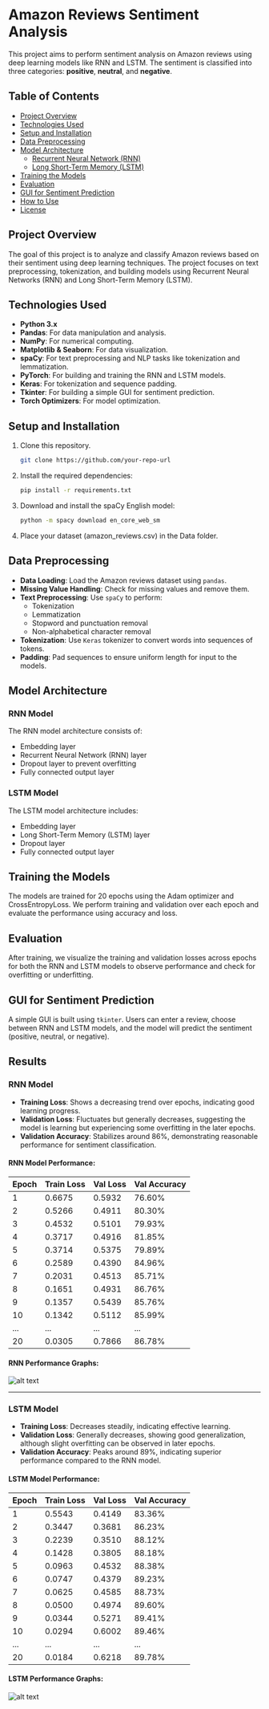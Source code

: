 # Amazon Reviews Sentiment Analysis

This project aims to perform sentiment analysis on Amazon reviews using deep learning models like RNN and LSTM. The sentiment is classified into three categories: **positive**, **neutral**, and **negative**.

## Table of Contents
- [Project Overview](#project-overview)
- [Technologies Used](#technologies-used)
- [Setup and Installation](#setup-and-installation)
- [Data Preprocessing](#data-preprocessing)
- [Model Architecture](#model-architecture)
  - [Recurrent Neural Network (RNN)](#rnn-model)
  - [Long Short-Term Memory (LSTM)](#lstm-model)
- [Training the Models](#training-the-models)
- [Evaluation](#evaluation)
- [GUI for Sentiment Prediction](#gui-for-sentiment-prediction)
- [How to Use](#how-to-use)
- [License](#license)

## Project Overview

The goal of this project is to analyze and classify Amazon reviews based on their sentiment using deep learning techniques. The project focuses on text preprocessing, tokenization, and building models using Recurrent Neural Networks (RNN) and Long Short-Term Memory (LSTM).

## Technologies Used

- **Python 3.x**
- **Pandas**: For data manipulation and analysis.
- **NumPy**: For numerical computing.
- **Matplotlib & Seaborn**: For data visualization.
- **spaCy**: For text preprocessing and NLP tasks like tokenization and lemmatization.
- **PyTorch**: For building and training the RNN and LSTM models.
- **Keras**: For tokenization and sequence padding.
- **Tkinter**: For building a simple GUI for sentiment prediction.
- **Torch Optimizers**: For model optimization.

## Setup and Installation

1. Clone this repository.
   ```bash
   git clone https://github.com/your-repo-url

2. Install the required dependencies:
   ```bash
   pip install -r requirements.txt

3. Download and install the spaCy English model:
   ```bash
   python -m spacy download en_core_web_sm

4. Place your dataset (amazon_reviews.csv) in the Data folder.

## Data Preprocessing

- **Data Loading**: Load the Amazon reviews dataset using `pandas`.
- **Missing Value Handling**: Check for missing values and remove them.
- **Text Preprocessing**: Use `spaCy` to perform:
  - Tokenization
  - Lemmatization
  - Stopword and punctuation removal
  - Non-alphabetical character removal
- **Tokenization**: Use `Keras` tokenizer to convert words into sequences of tokens.
- **Padding**: Pad sequences to ensure uniform length for input to the models.

## Model Architecture

### RNN Model

The RNN model architecture consists of:

- Embedding layer
- Recurrent Neural Network (RNN) layer
- Dropout layer to prevent overfitting
- Fully connected output layer

### LSTM Model

The LSTM model architecture includes:

- Embedding layer
- Long Short-Term Memory (LSTM) layer
- Dropout layer
- Fully connected output layer

## Training the Models

The models are trained for 20 epochs using the Adam optimizer and CrossEntropyLoss. We perform training and validation over each epoch and evaluate the performance using accuracy and loss.

## Evaluation

After training, we visualize the training and validation losses across epochs for both the RNN and LSTM models to observe performance and check for overfitting or underfitting.

## GUI for Sentiment Prediction

A simple GUI is built using `tkinter`. Users can enter a review, choose between RNN and LSTM models, and the model will predict the sentiment (positive, neutral, or negative).

## Results

### RNN Model

- **Training Loss**: Shows a decreasing trend over epochs, indicating good learning progress.
- **Validation Loss**: Fluctuates but generally decreases, suggesting the model is learning but experiencing some overfitting in the later epochs.
- **Validation Accuracy**: Stabilizes around 86%, demonstrating reasonable performance for sentiment classification.

#### RNN Model Performance:

| Epoch | Train Loss | Val Loss | Val Accuracy |
|-------|------------|----------|--------------|
| 1     | 0.6675     | 0.5932   | 76.60%       |
| 2     | 0.5266     | 0.4911   | 80.30%       |
| 3     | 0.4532     | 0.5101   | 79.93%       |
| 4     | 0.3717     | 0.4916   | 81.85%       |
| 5     | 0.3714     | 0.5375   | 79.89%       |
| 6     | 0.2589     | 0.4390   | 84.96%       |
| 7     | 0.2031     | 0.4513   | 85.71%       |
| 8     | 0.1651     | 0.4931   | 86.76%       |
| 9     | 0.1357     | 0.5439   | 85.76%       |
| 10    | 0.1342     | 0.5112   | 85.99%       |
| ...   | ...        | ...      | ...          |
| 20    | 0.0305     | 0.7866   | 86.78%       |

#### RNN Performance Graphs:

![alt text](images/image.png)

---

### LSTM Model

- **Training Loss**: Decreases steadily, indicating effective learning.
- **Validation Loss**: Generally decreases, showing good generalization, although slight overfitting can be observed in later epochs.
- **Validation Accuracy**: Peaks around 89%, indicating superior performance compared to the RNN model.

#### LSTM Model Performance:

| Epoch | Train Loss | Val Loss | Val Accuracy |
|-------|------------|----------|--------------|
| 1     | 0.5543     | 0.4149   | 83.36%       |
| 2     | 0.3447     | 0.3681   | 86.23%       |
| 3     | 0.2239     | 0.3510   | 88.12%       |
| 4     | 0.1428     | 0.3805   | 88.18%       |
| 5     | 0.0963     | 0.4532   | 88.38%       |
| 6     | 0.0747     | 0.4379   | 89.23%       |
| 7     | 0.0625     | 0.4585   | 88.73%       |
| 8     | 0.0500     | 0.4974   | 89.60%       |
| 9     | 0.0344     | 0.5271   | 89.41%       |
| 10    | 0.0294     | 0.6002   | 89.46%       |
| ...   | ...        | ...      | ...          |
| 20    | 0.0184     | 0.6218   | 89.78%       |

#### LSTM Performance Graphs:

![alt text](images/image-1.png)
